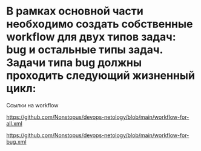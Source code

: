 # В рамках основной части необходимо создать собственные workflow для двух типов задач: bug и остальные типы задач. Задачи типа bug должны проходить следующий жизненный цикл:

Ссылки на workflow

https://github.com/Nonstopus/devops-netology/blob/main/workflow-for-all.xml

https://github.com/Nonstopus/devops-netology/blob/main/workflow-for-bug.xml
